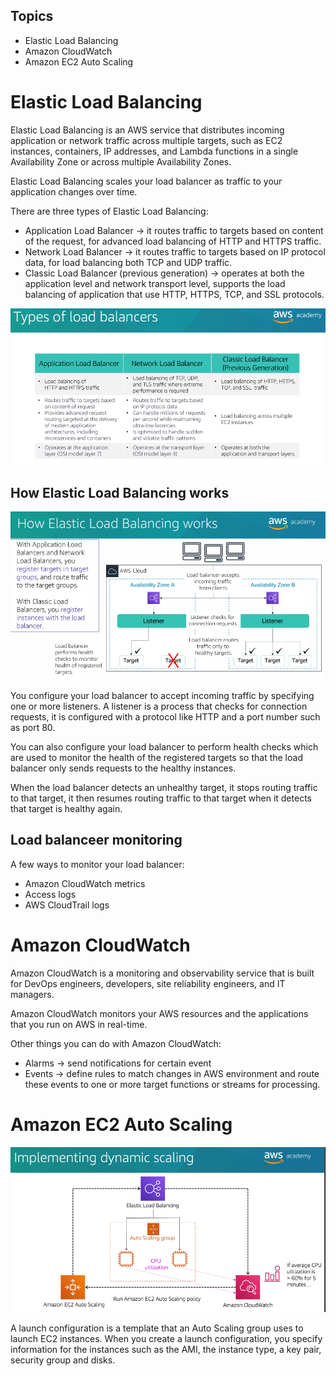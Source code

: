 ## Topics

- Elastic Load Balancing
- Amazon CloudWatch
- Amazon EC2 Auto Scaling

# Elastic Load Balancing

Elastic Load Balancing is an AWS service that distributes incoming application or network traffic across multiple targets, such as EC2 instances, containers, IP addresses, and Lambda functions in a single Availability Zone or across multiple Availability Zones.

Elastic Load Balancing scales your load balancer as traffic to your application changes over time.

There are three types of Elastic Load Balancing:
- Application Load Balancer -> it routes traffic to targets based on content of the request, for advanced load balancing of HTTP and HTTPS traffic.
- Network Load Balancer -> it routes traffic to targets based on IP protocol data, for load balancing both TCP and UDP traffic.
- Classic Load Balancer (previous generation) -> operates at both the application level and network transport level, supports the load balancing of application that use HTTP, HTTPS, TCP, and SSL protocols.

![types-load-balancer](../../images/aws-foundation/aws-elastic-load-balancer-types.png)

## How Elastic Load Balancing works

![load-balancing-works](../../images/aws-foundation/aws-elastic-load-balancer-works.png)

You configure your load balancer to accept incoming traffic by specifying one or more listeners. A listener is a process that checks for connection requests, it is configured with a protocol like HTTP and a port number such as port 80.

You can also configure your load balancer to perform health checks which are used to monitor the health of the registered targets so that the load balancer only sends requests to the healthy instances.

When the load balancer detects an unhealthy target, it stops routing traffic to that target, it then resumes routing traffic to that target when it detects that target is healthy again.

## Load balanceer monitoring

A few ways to monitor your load balancer:
- Amazon CloudWatch metrics
- Access logs
- AWS CloudTrail logs

# Amazon CloudWatch

Amazon CloudWatch is a monitoring and observability service that is built for DevOps engineers, developers, site reliability engineers, and IT managers.

Amazon CloudWatch monitors your AWS resources and the applications that you run on AWS in real-time.

Other things you can do with Amazon CloudWatch:
- Alarms -> send notifications for certain event
- Events -> define rules to match changes in AWS environment and route these events to one or more target functions or streams for processing.

# Amazon EC2 Auto Scaling

![implement-dynamic-scaling](../../images/aws-foundation/aws-implement-dynamic-scaling.png)

A launch configuration is a template that an Auto Scaling group uses to launch EC2 instances. When you create a launch configuration, you specify information for the instances such as the AMI, the instance type, a key pair, security group and disks.
